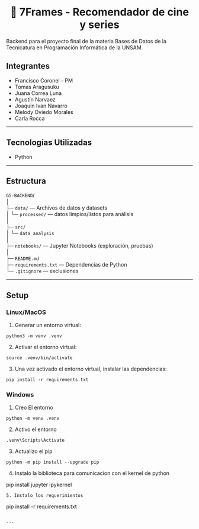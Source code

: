 # <center>🎥 7Frames  - Recomendador de cine y series     

Backend para el proyecto final de la materia Bases de Datos de la Tecnicatura en Programación Informática de la UNSAM.  

## Integrantes  
* Francisco Coronel - PM  
* Tomas Aragusuku
* Juana Correa Luna
* Agustín Narvaez
* Joaquin Ivan Navarro
* Melody Oviedo Morales
* Carla Rocca

---  
## Tecnologías Utilizadas
* Python

---
## Estructura
`G5-BACKEND`/  
│  
├─ `data/`                         — Archivos de datos y datasets  
│     └─ `processed/`                — datos limpios/listos para análisis  
│  
├─ `src/`  
│   └─ `data_analysis`  
│  
├─ `notebooks/`                    — Jupyter Notebooks (exploración, pruebas)  
│  
├─ `README.md`  
├─ `requirements.txt`              — Dependencias de Python    
└─ `.gitignore`                    — exclusiones  

---
## Setup
### Linux/MacOS  
1. Generar un entorno virtual:  
```
python3 -m venv .venv  
```
2. Activar el entorno virtual:  
```
source .venv/bin/activate  
```
3. Una vez activado el entorno virtual, instalar las dependencias:  
```
pip install -r requirements.txt  
```  

### Windows    
1. Creo El entorno  
```  
python -m venv .venv  
```  

2. Activo el entorno  
```
.venv\Scripts\Activate  
```

3. Actualizo el pip  
```
python -m pip install --upgrade pip  
```
4. Instalo la biblioteca para comunicacion con el kernel de python

pip install jupyter ipykernel
```
5. Instalo los requerimientos  
```
pip install -r requirements.txt  
```

---